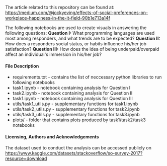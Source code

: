 The article related to this repository can be found at: https://medium.com/@jockyeving/effects-of-social-preferences-on-workplace-happiness-in-the-it-field-90b1e713a14f

The following notebooks are used to create visuals in answering the following questions:
**Question I:** What programming languages are used most among responders, and what trends are to be expected?
**Question II:** How does a responders social status, or habits influence his/her job satisfaction?
**Question III:** How does the idea of being underpaid/overpaid affect an individual's immersion in his/her job?

#### File Description

- requirements.txt - contains the list of neccessary python libraries to run following notebooks
- task1.ipynb - notebook containing analysis for Question I
- task2.ipynb - notebook containing analysis for Question II
- task1.ipynb - notebook containing analysis for Question III
- utils/task1_utils.py - supplementary functions for task1.ipynb
- utils/task2_utils.py - supplementary functions for task2.ipynb
- utils/task3_utils.py - supplementary functions for task3.ipynb
- plots/ - folder that contains plots produced by task1/task2/task3 notebooks

#### Licensing, Authors and Acknowledgements

The dataset used to conduct the analysis can be accessed publicly on https://www.kaggle.com/datasets/stackoverflow/so-survey-2017?resource=download